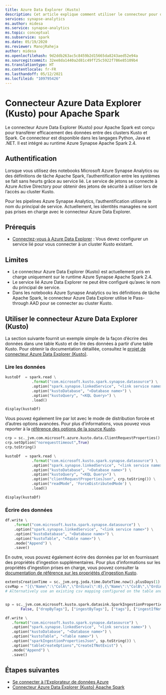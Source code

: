 ```yaml
---
title: Azure Data Explorer (Kusto)
description: Cet article explique comment utiliser le connecteur pour déplacer des données entre Azure Data Explorer (Kusto) et des pools Apache Spark serverless.
services: synapse-analytics
ms.author: midesa
ms.service: synapse-analytics
ms.topic: conceptual
ms.subservice: spark
ms.date: 05/19/2020
ms.reviewer: ManojRaheja
author: midesa
ms.openlocfilehash: 9d2ddb263ac5c8459b2d15665da8243aed52e94a
ms.sourcegitcommit: 32ee8da1440a2d81c49ff25c5922f786e85109b4
ms.translationtype: HT
ms.contentlocale: fr-FR
ms.lasthandoff: 05/12/2021
ms.locfileid: "109795426"
---
```

# <a name="azure-data-explorer-kusto-connector-for-apache-spark"></a>Connecteur Azure Data Explorer (Kusto) pour Apache Spark
Le connecteur Azure Data Explorer (Kusto) pour Apache Spark est conçu pour transférer efficacement des données entre des clusters Kusto et Spark. Ce connecteur est disponible dans les langages Python, Java et .NET. Il est intégré au runtime Azure Synapse Apache Spark 2.4.

## <a name="authentication"></a>Authentification
Lorsque vous utilisez des notebooks Microsoft Azure Synapse Analytics ou des définitions de tâche Apache Spark, l’authentification entre les systèmes se fait sans heurts grâce au service lié. Le service de jetons se connecte à Azure Active Directory pour obtenir des jetons de sécurité à utiliser lors de l’accès au cluster Kusto.

Pour les pipelines Azure Synapse Analytics, l’authentification utilisera le nom du principal de service. Actuellement, les identités managées ne sont pas prises en charge avec le connecteur Azure Data Explorer.

## <a name="prerequisites"></a>Prérequis 
  - [Connectez-vous à Azure Data Explorer](../../quickstart-connect-azure-data-explorer.md) : Vous devez configurer un service lié pour vous connecter à un cluster Kusto existant.

## <a name="limitations"></a>Limites
  - Le connecteur Azure Data Explorer (Kusto) est actuellement pris en charge uniquement sur le runtime Azure Synapse Apache Spark 2.4.
  - Le service lié Azure Data Explorer ne peut être configuré qu’avec le nom du principal de service.
  - Dans les notebooks Azure Synapse Analytics ou les définitions de tâche Apache Spark, le connecteur Azure Data Explorer utilise le Pass-through AAD pour se connecter au cluster Kusto.


## <a name="use-the-azure-data-explorer-kusto-connector"></a>Utiliser le connecteur Azure Data Explorer (Kusto)
La section suivante fournit un exemple simple de la façon d’écrire des données dans une table Kusto et de lire des données à partir d’une table Kusto. Pour obtenir la documentation détaillée, consultez le [projet de connecteur Azure Data Explorer (Kusto)](https://github.com/Azure/azure-kusto-spark). 

### <a name="read-data"></a>Lire les données

```python
kustoDf  = spark.read \
            .format("com.microsoft.kusto.spark.synapse.datasource") \
            .option("spark.synapse.linkedService", "<link service name>") \
            .option("kustoDatabase", "<Database name>") \
            .option("kustoQuery", "<KQL Query>") \
            .load()

display(kustoDf)
```

Vous pouvez également lire par lot avec le mode de distribution forcée et d’autres options avancées. Pour plus d’informations, vous pouvez vous reporter à la [référence des options de la source Kusto](https://github.com/Azure/azure-kusto-spark/blob/master/connector/src/main/scala/com/microsoft/kusto/spark/datasource/KustoSourceOptions.scala).

```python
crp = sc._jvm.com.microsoft.azure.kusto.data.ClientRequestProperties()
crp.setOption("norequesttimeout",True)
crp.toString()

kustoDf  = spark.read \
            .format("com.microsoft.kusto.spark.synapse.datasource") \
            .option("spark.synapse.linkedService", "<link service name>") \
            .option("kustoDatabase", "<Database name>") \
            .option("kustoQuery", "<KQL Query>") \
            .option("clientRequestPropertiesJson", crp.toString()) \
            .option("readMode", 'ForceDistributedMode') \
            .load()

display(kustoDf) 
```
### <a name="write-data"></a>Écrire des données

```python
df.write \
    .format("com.microsoft.kusto.spark.synapse.datasource") \
    .option("spark.synapse.linkedService", "<link service name>") \
    .option("kustoDatabase", "<Database name>") \
    .option("kustoTable", "<Table name>") \
    .mode("Append") \
    .save()
```
En outre, vous pouvez également écrire des données par lot en fournissant des propriétés d’ingestion supplémentaires. Pour plus d’informations sur les propriétés d’ingestion prises en charge, vous pouvez consulter la [documentation de référence sur les propriétés d’ingestion Kusto](https://docs.microsoft.com/azure/data-explorer/ingestion-properties).


 ```python
extentsCreationTime = sc._jvm.org.joda.time.DateTime.now().plusDays(1)
csvMap = "[{\"Name\":\"ColA\",\"Ordinal\":0},{\"Name\":\"ColB\",\"Ordinal\":1}]"
# Alternatively use an existing csv mapping configured on the table and pass it as the last parameter of SparkIngestionProperties or use none


sp = sc._jvm.com.microsoft.kusto.spark.datasink.SparkIngestionProperties(
        False, ["dropByTags"], ["ingestByTags"], ["tags"], ["ingestIfNotExistsTags"], extentsCreationTime, csvMap, None)

df.write \
    .format("com.microsoft.kusto.spark.synapse.datasource") \
    .option("spark.synapse.linkedService", "<link service name>") \
    .option("kustoDatabase", "<Database name>") \
    .option("kustoTable", "<Table name>") \
    .option("sparkIngestionPropertiesJson", sp.toString()) \
    .option("tableCreateOptions","CreateIfNotExist") \
    .mode("Append") \
    .save()
```

## <a name="next-steps"></a>Étapes suivantes
- [Se connecter à l’Explorateur de données Azure](../../quickstart-connect-azure-data-explorer.md)
- [Connecteur Azure Data Explorer (Kusto) Apache Spark](https://github.com/Azure/azure-kusto-spark)